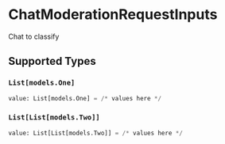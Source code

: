 # ChatModerationRequestInputs

Chat to classify


## Supported Types

### `List[models.One]`

```python
value: List[models.One] = /* values here */
```

### `List[List[models.Two]]`

```python
value: List[List[models.Two]] = /* values here */
```

